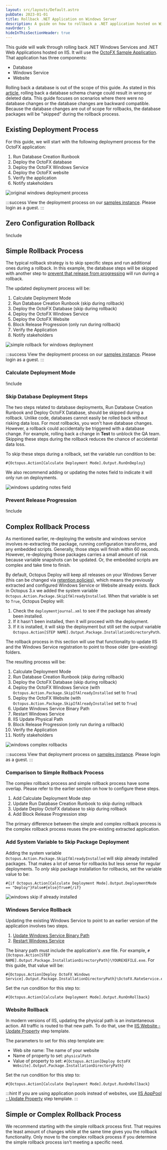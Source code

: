```yaml
---
layout: src/layouts/Default.astro
pubDate: 2023-01-01
title: Rollback .NET Application on Windows Server
description: A guide on how to rollback a .NET application hosted on Windows Servers.
navOrder: 5
hideInThisSectionHeader: true
---
```


This guide will walk through rolling back .NET Windows Services and .NET Web Applications hosted on IIS.  It will use the [OctoFX Sample Application](https://github.com/OctopusSamples/OctoFX).  That application has three components:

- Database
- Windows Service
- Website

Rolling back a database is out of the scope of this guide.  As stated in this [article](https://octopus.com/blog/database-rollbacks-pitfalls), rolling back a database schema change could result in wrong or deleted data.  This guide focuses on scenarios where there were no database changes or the database changes are backward compatible.  Because the database changes are out of scope for rollbacks, the database packages will be "skipped" during the rollback process.

## Existing Deployment Process

For this guide, we will start with the following deployment process for the OctoFX application:

1. Run Database Creation Runbook
1. Deploy the OctoFX database
1. Deploy the OctoFX Windows Service
1. Deploy the OctoFX website
1. Verify the application
1. Notify stakeholders

![original windows deployment process](images/original-windows-deployment-process.png)

:::success
View the deployment process on our [samples instance](https://samples.octopus.app/app#/Spaces-762/projects/01-octofx-original/deployments/process).  Please login as a guest.
:::

## Zero Configuration Rollback
!include <zero-configuration-rollback>

## Simple Rollback Process

The typical rollback strategy is to skip specific steps and run additional ones during a rollback.  In this example, the database steps will be skipped with another step to [prevent that release from progressing](/docs/releases/prevent-release-progression/) will run during a rollback.

The updated deployment process will be:

1. Calculate Deployment Mode
1. Run Database Creation Runbook (skip during rollback)
1. Deploy the OctoFX Database (skip during rollback)
1. Deploy the OctoFX Windows Service
1. Deploy the OctoFX Website
1. Block Release Progression (only run during rollback)
1. Verify the Application
1. Notify stakeholders

![simple rollback for windows deployment](images/windows-simple-rollback-process.png)

:::success
View the deployment process on our [samples instance](https://samples.octopus.app/app#/Spaces-762/projects/02-octofx-simple-rollback/deployments/process).  Please login as a guest.
:::

### Calculate Deployment Mode

!include <calculate-deployment-mode>

### Skip Database Deployment Steps

The two steps related to database deployments, Run Database Creation Runbook and Deploy OctoFX Database, should be skipped during a rollback.  Unlike code, databases cannot easily be rolled back without risking data loss.  For most rollbacks, you won't have database changes.  However, a rollback could accidentally be triggered with a database change.  For example, rolling back a change in **Test** to unblock the QA team.   Skipping these steps during the rollback reduces the chance of accidental data loss.  

To skip these steps during a rollback, set the variable run condition to be:

```
#{Octopus.Action[Calculate Deployment Mode].Output.RunOnDeploy}
```

We also recommend adding or updating the notes field to indicate it will only run on deployments.

![windows updating notes field](images/windows-updating-notes-field.png)

### Prevent Release Progression

!include <prevent-release-progression>

## Complex Rollback Process

As mentioned earlier, re-deploying the website and windows service involves re-extracting the package, running configuration transforms, and any embedded scripts.  Generally, those steps will finish within 60 seconds.  However, re-deploying those packages carries a small amount of risk because variable snapshots can be updated.  Or, the embedded scripts are complex and take time to finish.  

By default, Octopus Deploy will keep all releases on your Windows Server (this can be changed via [retention policies](/docs/administration/retention-policies/)), which means the previously extracted and configured Windows Service or Website already exists.  Back in Octopus 3.x we added the system variable `Octopus.Action.Package.SkipIfAlreadyInstalled`.  When that variable is set to `True`, Octopus Deploy will:

1. Check the `deploymentjournal.xml` to see if the package has already been installed.
2. If it hasn't been installed, then it will proceed with the deployment.
3. If it is installed, it will skip the deployment but still set the output variable `Octopus.Action[STEP NAME].Output.Package.InstallationDirectoryPath`.

The rollback process in this section will use that functionality to update IIS and the Windows Service registration to point to those older (pre-existing) folders.

The resulting process will be:

1. Calculate Deployment Mode
1. Run Database Creation Runbook (skip during rollback)
1. Deploy the OctoFX Database (skip during rollback)
1. Deploy the OctoFX Windows Service (with `Octopus.Action.Package.SkipIfAlreadyInstalled` set to `True`)
1. Deploy the OctoFX Website  (with `Octopus.Action.Package.SkipIfAlreadyInstalled` set to `True`)
1. Update Windows Service Binary Path
1. Restart Windows Service
1. IIS Update Physical Path
1. Block Release Progression (only run during a rollback)
1. Verify the Application
1. Notify stakeholders

![windows complex rollbacks](images/windows-complex-rollbacks.png)

:::success
View that deployment process on [samples instance](https://samples.octopus.app/app#/Spaces-762/projects/03-octofx-complex-rollback/deployments/process).  Please login as a guest.
:::

### Comparison to Simple Rollback Process

The complex rollback process and simple rollback process have some overlap.  Please refer to the earlier section on how to configure these steps.

1. Add Calculate Deployment Mode step
1. Update Run Database Creation Runbook to skip during rollback
1. Update Deploy OctoFX database to skip during rollback
1. Add Block Release Progression step

The primary difference between the simple and complex rollback process is the complex rollback process reuses the pre-existing extracted application.

### Add System Variable to Skip Package Deployment

Adding the system variable `Octopus.Action.Package.SkipIfAlreadyInstalled` will skip already installed packages.  That makes a lot of sense for rollbacks but less sense for regular deployments.  To _only_ skip package installation for rollbacks, set the variable value to be:

```
#{if Octopus.Action[Calculate Deployment Mode].Output.DeploymentMode == "Deploy"}False#{else}True#{/if}
```

![windows skip if already installed](images/windows-skip-if-already-installed.png)

### Windows Service Rollback

Updating the existing Windows Service to point to an earlier version of the application involves two steps.

1. [Update Windows Service Binary Path](https://library.octopus.com/step-templates/b6860fcf-9dee-48a0-afac-85e2098df692/actiontemplate-windows-service-change-binary-path)
1. [Restart Windows Service](https://library.octopus.com/step-templates/d1df734a-c0da-4022-9e70-8e1931b083da/actiontemplate-windows-service-restart)

The binary path must include the application's .exe file.  For example, `#{Octopus.Action[STEP NAME].Output.Package.InstallationDirectoryPath}\YOUREXEFILE.exe`. For this guide, that value will be:

```
#{Octopus.Action[Deploy OctoFX Windows Service].Output.Package.InstallationDirectoryPath}\OctoFX.RateService.exe
```

Set the run condition for this step to:

```
#{Octopus.Action[Calculate Deployment Mode].Output.RunOnRollback}
```

### Website Rollback

In modern versions of IIS, updating the physical path is an instantaneous action.  All traffic is routed to that new path.  To do that, use the [IIS Website - Update Property](https://library.octopus.com/step-templates/34118a0e-f872-435a-8522-d3c7f8515cb8/actiontemplate-iis-website-update-property) step template. 

The parameters to set for this step template are:
- Web site name: The name of your website
- Name of property to set: `physicalPath`
- Value of property to set: `#{Octopus.Action[Deploy OctoFX Website].Output.Package.InstallationDirectoryPath}`

Set the run condition for this step to:

```
#{Octopus.Action[Calculate Deployment Mode].Output.RunOnRollback}
```

:::hint
If you are using application pools instead of websites, use [IIS AppPool - Update Property](https://library.octopus.com/step-templates/183c1676-cb8e-44e8-a348-bbcb2b77536e/actiontemplate-iis-apppool-update-property) step template.
:::

## Simple or Complex Rollback Process

We recommend starting with the simple rollback process first.  That requires the least amount of changes while at the same time gives you the rollback functionality.  Only move to the complex rollback process if you determine the simple rollback process isn't meeting a specific need.